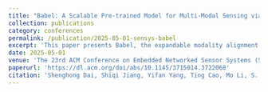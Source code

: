 ```yaml
---
title: "Babel: A Scalable Pre-trained Model for Multi-Modal Sensing via Expandable Modality Alignment"
collection: publications
category: conferences
permalink: /publication/2025-05-01-sensys-babel
excerpt: 'This paper presents Babel, the expandable modality alignment model, specially designed for multi-modal sensing. While there has been considerable work on multi-modality alignment, they all struggle to effectively incorporate multiple sensing modalities due to the data scarcity constraints. How to utilize multi-modal data with partial pairings in sensing remains an unresolved challenge. Babel tackles this challenge by introducing the concept of expandable modality alignment. The key idea involves transforming the N-modality alignment into a series of binary-modality alignments. Novel techniques are also proposed to further mitigate data scarcity issue and balance the contribution of the newly incorporated modality with the previously established modality alignment during the expandable alignment process. We provide the comprehensive implementation. In the pre-training phase, Babel currently aligns 6 sensing modalities, namely Wi-Fi, mmWave, IMU, LiDAR, video, and depth. For the deployment phase, as a foundation model, any single or combination of aligned modalities could be selected from Babel and applied to downstream tasks.Evaluation demonstrates Babel outstanding performance on eight human activity recognition datasets, compared to a broad range of baselines e.g., the SOTA single-modal sensing networks, multi-modal sensing framework, and multi-modal large language models. Babel not only improves the performance of individual modality sensing (12% averaged accuracy improvement), but also effectively fuses multiple available modalities (up to 22% accuracy increase). Case studies also highlight emerging application scenarios empowered by Babel, including cross-modality retrieval (i.e., sensing imaging), and bridging LLMs for sensing comprehension.'
date: 2025-05-01
venue: 'The 23rd ACM Conference on Embedded Networked Sensor Systems (SenSys)'
paperurl: 'https://dl.acm.org/doi/abs/10.1145/3715014.3722068'
citation: 'Shenghong Dai, Shiqi Jiang, Yifan Yang, Ting Cao, Mo Li, S. Banerjee, Lili Qiu. (2025). "Babel: A Scalable Pre-trained Model for Multi-Modal Sensing via Expandable Modality Alignment." <i>SenSys</i>.'
---
```

